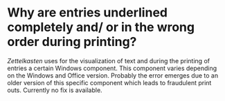 # Why are entries underlined completely and/ or in the wrong order during printing?

*Zettelkasten* uses for the visualization of text and during the printing of entries a certain Windows component. This component varies depending on the Windows and Office version. Probably the error emerges due to an older version of this specific component which leads to fraudulent print outs. Currently no fix is available. 

